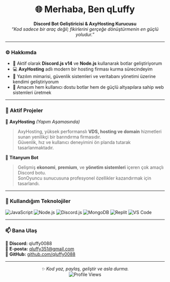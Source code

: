 <h1 align="center">🌐 Merhaba, Ben qLuffy</h1>

<p align="center">
  <strong>Discord Bot Geliştiricisi & AxyHosting Kurucusu</strong><br>
  <i>“Kod sadece bir araç değil; fikirlerini gerçeğe dönüştürmenin en güçlü yoludur.”</i>
</p>

---

### ⚙️ Hakkımda
- 🤖 Aktif olarak **Discord.js v14** ve **Node.js** kullanarak botlar geliştiriyorum  
- 💻 **AxyHosting** adlı modern bir hosting firması kurma sürecindeyim  
- 🧠 Yazılım mimarisi, güvenlik sistemleri ve veritabanı yönetimi üzerine kendimi geliştiriyorum  
- 🚀 Amacım hem kullanıcı dostu botlar hem de güçlü altyapılara sahip web sistemleri üretmek  

---

### 🧩 Aktif Projeler
💠 **AxyHosting** *(Yapım Aşamasında)*  
> AxyHosting, yüksek performanslı **VDS, hosting ve domain** hizmetleri sunan yenilikçi bir barındırma firmasıdır.  
> Güvenlik, hız ve kullanıcı deneyimini ön planda tutarak tasarlanmaktadır.  

🧨 **Titanyum Bot**  
> Gelişmiş **ekonomi**, **premium**, ve **yönetim sistemleri** içeren çok amaçlı Discord botu.  
> SonOyuncu sunucusuna profesyonel özellikler kazandırmak için tasarlandı.  

---

### 🧰 Kullandığım Teknolojiler
![JavaScript](https://img.shields.io/badge/-JavaScript-efd81d?style=for-the-badge&logo=javascript&logoColor=black)
![Node.js](https://img.shields.io/badge/-Node.js-3c873a?style=for-the-badge&logo=node.js&logoColor=white)
![Discord.js](https://img.shields.io/badge/-Discord.js-5865F2?style=for-the-badge&logo=discord&logoColor=white)
![MongoDB](https://img.shields.io/badge/-MongoDB-4EA94B?style=for-the-badge&logo=mongodb&logoColor=white)
![Replit](https://img.shields.io/badge/-Replit-F26207?style=for-the-badge&logo=replit&logoColor=white)
![VS Code](https://img.shields.io/badge/-VS%20Code-0078D4?style=for-the-badge&logo=visualstudiocode&logoColor=white)

---

### 📫 Bana Ulaş
💬 **Discord:** qluffy0088  
📧 **E-posta:** qluffy351@gmail.com  
🐙 **GitHub:** [github.com/qluffy0088](https://github.com/qluffy0088)

---

<p align="center">
  <i>✨ Kod yaz, paylaş, geliştir ve asla durma.</i><br>
  <img src="https://komarev.com/ghpvc/?username=qluffy0088&style=flat-square&color=blue" alt="Profile Views"/>
</p>
